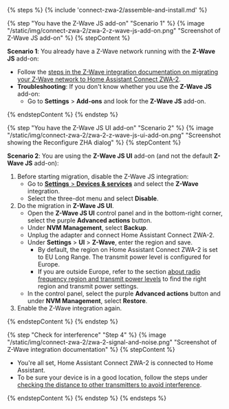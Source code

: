<!--- more generic steps on migrating a Z-Wave network to Home Assistant Connect ZWA-2. -->


{% steps %}
{% include 'connect-zwa-2/assemble-and-install.md' %}


{% step "You have the Z-Wave JS add-on" "Scenario 1" %}
{% image "/static/img/connect-zwa-2/zwa-2-z-wave-js-add-on.png" "Screenshot of Z-Wave JS add-on" %}
{% stepContent %}

**Scenario 1**: You already have a Z-Wave network running with the **Z-Wave JS** add-on:

- Follow the [steps in the Z-Wave integration documentation on migrating your Z-Wave network to Home Assistant Connect ZWA-2](https://www.home-assistant.io/integrations/zwave_js/#migrating-a-z-wave-network-to-a-new-adapter).
- **Troubleshooting**: If you don't know whether you use the **Z-Wave JS** add-on:
  - Go to **Settings** > **Add-ons** and look for the **Z-Wave JS** add-on.

{% endstepContent %}
{% endstep %}

{% step "You have the Z-Wave JS UI add-on" "Scenario 2" %}
{% image "/static/img/connect-zwa-2/zwa-2-z-wave-js-ui-add-on.png" "Screenshot showing the Reconfigure ZHA dialog" %}
{% stepContent %}

**Scenario 2**: You are using the **Z-Wave JS UI** add-on (and not the default **Z-Wave JS** add-on):

1. Before starting migration, disable the Z-Wave JS integration:
   - Go to [**Settings** > **Devices & services**](https://my.home-assistant.io/redirect/integrations/) and select the **Z-Wave** integration.
   - Select the three-dot menu and select **Disable**.
2. Do the migration in **Z-Wave JS UI**.
   - Open the **Z-Wave JS UI** control panel and in the bottom-right corner, select the purple **Advanced actions** button.
   - Under **NVM Management**, select **Backup**.
   - Unplug the adapter and connect Home Assistant Connect ZWA-2.
   - Under **Settings** > **UI** > **Z-Wave**, enter the region and save.
     - By default, the region on Home Assistant Connect ZWA-2 is set to EU Long Range. The transmit power level is configured for Europe.
     - If you are outside Europe, refer to the section [about radio frequency region and transmit power levels](/hc/en-us/articles/29081378073501) to find the right region and transmit power settings.
   - In the control panel, select the purple **Advanced actions** button and under **NVM Management**, select **Restore**.
3. Enable the Z-Wave integration again.

{% endstepContent %}
{% endstep %}

{% step "Check for interference" "Step 4" %}
{% image "/static/img/connect-zwa-2/zwa-2-signal-and-noise.png" "Screenshot of Z-Wave integration documentation" %}
{% stepContent %}

- You're all set, Home Assistant Connect ZWA-2 is connected to Home Assistant.
- To be sure your device is in a good location, follow the steps under [checking the distance to other transmitters to avoid interference](/hc/en-us/articles/28670741134365).

{% endstepContent %}
{% endstep %}
{% endsteps %}